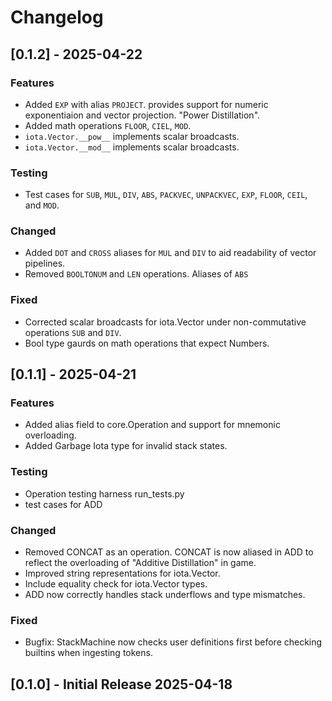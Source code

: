 # Changelog

## [0.1.2] - 2025-04-22
### Features
* Added `EXP` with alias `PROJECT`. provides support for numeric exponentiaion and vector projection. "Power Distillation".
* Added math operations `FLOOR`, `CIEL`, `MOD`.
* `iota.Vector.__pow__` implements scalar broadcasts.
* `iota.Vector.__mod__` implements scalar broadcasts.

### Testing
* Test cases for `SUB`, `MUL`, `DIV`, `ABS`, `PACKVEC`, `UNPACKVEC`, `EXP`, `FLOOR`, `CEIL`, and `MOD`.

### Changed
* Added `DOT` and `CROSS` aliases for `MUL` and `DIV` to aid readability of vector pipelines.
* Removed `BOOLTONUM` and `LEN` operations. Aliases of `ABS`

### Fixed
* Corrected scalar broadcasts for iota.Vector under non-commutative operations `SUB` and `DIV`.
* Bool type gaurds on math operations that expect Numbers.


## [0.1.1] - 2025-04-21
### Features
* Added alias field to core.Operation and support for mnemonic overloading.
* Added Garbage Iota type for invalid stack states.

### Testing
* Operation testing harness run_tests.py 
* test cases for ADD

### Changed
* Removed CONCAT as an operation. CONCAT is now aliased in ADD to reflect the overloading of "Additive Distillation" in game.
* Improved string representations for iota.Vector.
* Include equality check for iota.Vector types.
* ADD now correctly handles stack underflows and type mismatches.

### Fixed
* Bugfix: StackMachine now checks user definitions first before checking builtins when ingesting tokens.


## [0.1.0] - Initial Release 2025-04-18